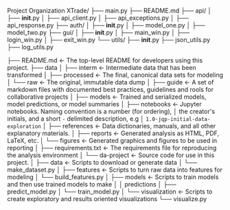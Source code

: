 Project Organization
XTrade/
├── main.py
├── README.md
├── api/
│   ├── __init__.py
│   ├── api_client.py
│   ├── api_exceptions.py
│   ├── api_response.py
├── auth/
│   ├── __init__.py
│   ├── model_one.py
│   ├── model_two.py
├── gui/
│   ├── __init__.py
│   ├── main_win.py
│   ├── login_win.py
│   ├── exit_win.py
└── utils/
    ├── __init__.py
    ├── json_utils.py
    ├── log_utils.py

























├── README.md          <- The top-level README for developers using this project.
├── data
│   ├── interm         <- Intermediate data that has been transformed
│   ├── processed      <- The final, canonical data sets for modeling
│   └── raw            <- The original, immutable data dump
│
├── guide              <- A set of markdown files with documented best practices, guidelines and rools for collaborative projects
│
├── models             <- Trained and serialized models, model predictions, or model summaries
│
├── notebooks          <- Jupyter notebooks. Naming convention is a number (for ordering),
│                         the creator's initials, and a short `-` delimited description, e.g
│                         `1.0-jqp-initial-data-exploration`
│
├── references         <- Data dictionaries, manuals, and all other explanatory materials.
│
├── reports            <- Generated analysis as HTML, PDF, LaTeX, etc.
│   └── figures        <- Generated graphics and figures to be used in reporting
│
├── requirements.txt   <- The requirements file for reproducing the analysis environment
│
└── da-project         <- Source code for use in this project.
    │
    ├── data           <- Scripts to download or generate data
    │   └── make_dataset.py
    │
    ├── features       <- Scripts to turn raw data into features for modeling
    │   └── build_features.py
    │
    ├── models         <- Scripts to train models and then use trained models to make
    │   │                 predictions
    │   ├── predict_model.py
    │   └── train_model.py
    │
    └── visualization  <- Scripts to create exploratory and results oriented visualizations
        └── visualize.py